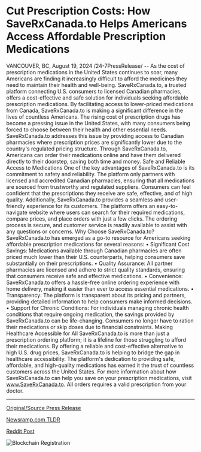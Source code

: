 # Cut Prescription Costs: How SaveRxCanada.to Helps Americans Access Affordable Prescription Medications

VANCOUVER, BC, August 19, 2024 /24-7PressRelease/ -- As the cost of prescription medications in the United States continues to soar, many Americans are finding it increasingly difficult to afford the medicines they need to maintain their health and well-being. SaveRxCanada.to, a trusted platform connecting U.S. consumers to licensed Canadian pharmacies, offers a cost-effective and safe solution for individuals seeking affordable prescription medications. By facilitating access to lower-priced medications from Canada, SaveRxCanada.to is making a significant difference in the lives of countless Americans.  The rising cost of prescription drugs has become a pressing issue in the United States, with many consumers being forced to choose between their health and other essential needs. SaveRxCanada.to addresses this issue by providing access to Canadian pharmacies where prescription prices are significantly lower due to the country's regulated pricing structure. Through SaveRxCanada.to, Americans can order their medications online and have them delivered directly to their doorstep, saving both time and money.  Safe and Reliable Access to Medications  One of the key advantages of SaveRxCanada.to is its commitment to safety and reliability. The platform only partners with licensed and accredited Canadian pharmacies, ensuring that all medications are sourced from trustworthy and regulated suppliers. Consumers can feel confident that the prescriptions they receive are safe, effective, and of high quality.  Additionally, SaveRxCanada.to provides a seamless and user-friendly experience for its customers. The platform offers an easy-to-navigate website where users can search for their required medications, compare prices, and place orders with just a few clicks. The ordering process is secure, and customer service is readily available to assist with any questions or concerns.  Why Choose SaveRxCanada.to?  SaveRxCanada.to has emerged as a go-to resource for Americans seeking affordable prescription medications for several reasons:  • Significant Cost Savings: Medications available through Canadian pharmacies are often priced much lower than their U.S. counterparts, helping consumers save substantially on their prescriptions.  • Quality Assurance: All partner pharmacies are licensed and adhere to strict quality standards, ensuring that consumers receive safe and effective medications.  • Convenience: SaveRxCanada.to offers a hassle-free online ordering experience with home delivery, making it easier than ever to access essential medications.  • Transparency: The platform is transparent about its pricing and partners, providing detailed information to help consumers make informed decisions.  • Support for Chronic Conditions: For individuals managing chronic health conditions that require ongoing medication, the savings provided by SaveRxCanada.to can be life-changing. Consumers no longer have to ration their medications or skip doses due to financial constraints.  Making Healthcare Accessible for All  SaveRxCanada.to is more than just a prescription ordering platform; it is a lifeline for those struggling to afford their medications. By offering a reliable and cost-effective alternative to high U.S. drug prices, SaveRxCanada.to is helping to bridge the gap in healthcare accessibility. The platform's dedication to providing safe, affordable, and high-quality medications has earned it the trust of countless customers across the United States.  For more information about how SaveRxCanada.to can help you save on your prescription medications, visit www.SaveRxCanada.to.  All orders requires a valid prescription from your doctor. 

---

[Original/Source Press Release](https://www.24-7pressrelease.com/press-release/513590/cut-prescription-costs-how-saverxcanadato-helps-americans-access-affordable-prescription-medications)
                    

[Newsramp.com TLDR](None) 



[Reddit Post](https://www.reddit.com/r/HealthCareNewsInfo/comments/1ex29ws/saverxcanadato_bridging_the_gap_in_healthcare/) 



![Blockchain Registration](https://cdn.newsramp.app/24-7PressRelease/qrcode/248/20/gulfodSa.webp)